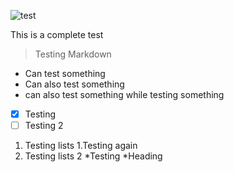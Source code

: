 ![test](https://images.duckduckgo.com/iu/?u=http%3A%2F%2Fedmchicago.com%2Fwp-content%2Fuploads%2F2015%2F06%2Fknife-party-logo-artwork1.jpg&f=1)

This is a complete test

>Testing Markdown

- Can test something
- Can also test something
- can also test something while testing something

- [x] Testing
- [ ] Testing 2

1. Testing lists
	1.Testing again
2. Testing lists 2 
	*Testing
    	*Heading
